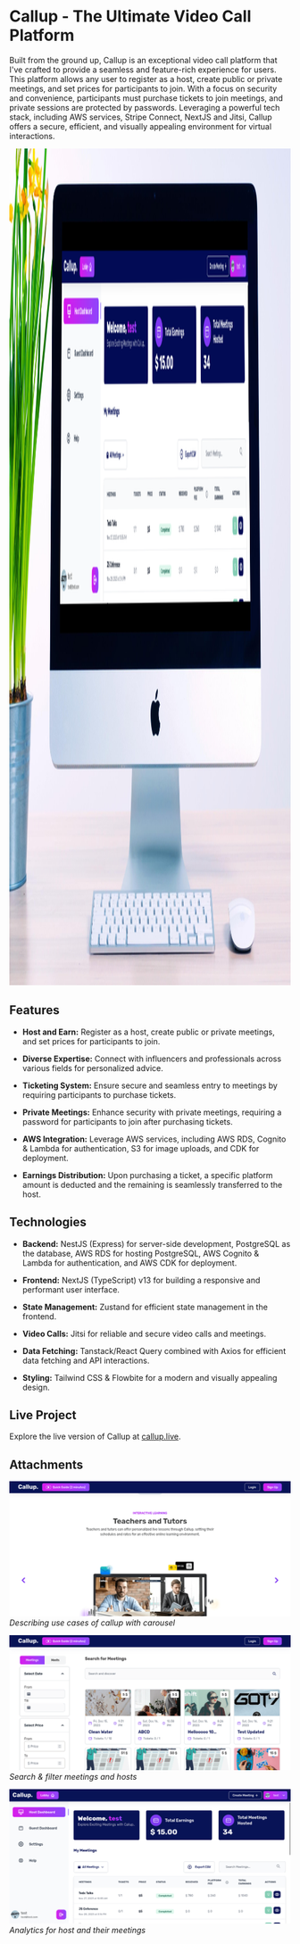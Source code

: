 # Callup - The Ultimate Video Call Platform

Built from the ground up, Callup is an exceptional video call platform that I've crafted to provide a seamless and feature-rich experience for users. This platform allows any user to register as a host, create public or private meetings, and set prices for participants to join. With a focus on security and convenience, participants must purchase tickets to join meetings, and private sessions are protected by passwords. Leveraging a powerful tech stack, including AWS services, Stripe Connect, NextJS and Jitsi, Callup offers a secure, efficient, and visually appealing environment for virtual interactions.

<img width="1500" height="1500" alt="logfish-mockup" src="./assets/callup-mockup.png" />

## Features

- **Host and Earn:** Register as a host, create public or private meetings, and set prices for participants to join.

- **Diverse Expertise:** Connect with influencers and professionals across various fields for personalized advice.

- **Ticketing System:** Ensure secure and seamless entry to meetings by requiring participants to purchase tickets.

- **Private Meetings:** Enhance security with private meetings, requiring a password for participants to join after purchasing tickets.

- **AWS Integration:** Leverage AWS services, including AWS RDS, Cognito & Lambda for authentication, S3 for image uploads, and CDK for deployment.

- **Earnings Distribution:** Upon purchasing a ticket, a specific platform amount is deducted and the remaining is seamlessly transferred to the host.

## Technologies

- **Backend:** NestJS (Express) for server-side development, PostgreSQL as the database, AWS RDS for hosting PostgreSQL, AWS Cognito & Lambda for authentication, and AWS CDK for deployment.

- **Frontend:** NextJS (TypeScript) v13 for building a responsive and performant user interface.

- **State Management:** Zustand for efficient state management in the frontend.

- **Video Calls:** Jitsi for reliable and secure video calls and meetings.

- **Data Fetching:** Tanstack/React Query combined with Axios for efficient data fetching and API interactions.

- **Styling:** Tailwind CSS & Flowbite for a modern and visually appealing design.

## Live Project

Explore the live version of Callup at [callup.live](https://callup.live/).

## Attachments

![Carousel Section](./assets/callup-carousel.png)
_Describing use cases of callup with carousel_

![Search Page](./assets/callup-search-page.png)
_Search & filter meetings and hosts_

![Host Dashboard](./assets/callup-dashboard.png)
_Analytics for host and their meetings_
